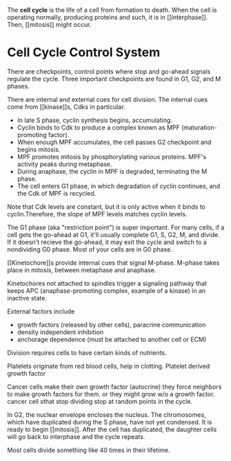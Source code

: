 The **cell cycle** is the life of a cell from formation to death. When the cell is operating normally, producing proteins and such, it is in [[interphase]]. Then, [[mitosis]] might occur.

# Cell Cycle Control System

There are checkpoints, control points where stop and go-ahead signals regulate the cycle. Three important checkpoints are found in G1, G2, and M phases.

There are internal and external cues for cell division. The internal cues come from [[kinase]]s, Cdks in particular. 

- In late S phase, cyclin synthesis begins, accumulating.
- Cyclin binds to Cdk to produce a complex known as MPF (maturation-promoting factor). 
- When enough MPF accumulates, the cell passes G2 checkpoint and begins mitosis. 
- MPF promotes mitosis by phosphorylating various proteins. MPF's activity peaks during metaphase. 
- During anaphase, the cyclin in MPF is degraded, terminating the M phase. 
- The cell enters G1 phase, in which degradation of cyclin continues, and the Cdk of MPF is recycled.

Note that Cdk levels are constant, but it is only active when it binds to cyclin.Therefore, the slope of MPF levels matches cyclin levels.

The G1 phase (aka "restriction point") is super important. For many cells, if a cell gets the go-ahead at G1, it'll usually complete G1, S, G2, M, and divide. If it doesn't recieve the go-ahead, it may exit the cycle and switch to a nondividing G0 phase. Most of your cells are in G0 phase.


[[Kinetochore]]s provide internal cues that signal M-phase. M-phase takes place in mitosis, between metaphase and anaphase.

Kinetochores not attached to spindles trigger a signaling pathway that keeps APC (anaphase-promoting complex, example of a kinase) in an inactive state.

External factors include

- growth factors (released by other cells), paracrine communication
- density independent inhibition
- anchorage dependence (must be attached to another cell or ECM)

Division requires cells to have certain kinds of nutrients. 

Platelets originate from red blood cells, help in clotting. Platelet derived growth factor

Cancer cells make their own growth factor (autocrine) they force neighbors to make growth factors for them. or they might grow w/o a growth factor. cancer cell sthat stop dividing stop at random points in the cycle.

In G2, the nuclear envelope encloses the nucleus. The chromosomes, which have duplicated during the S phase, have not yet condensed. It is ready to begin [[mitosis]]. After the cell has duplicated, the daughter cells will go back to interphase and the cycle repeats.

Most cells divide something like 40 times in their lifetime.